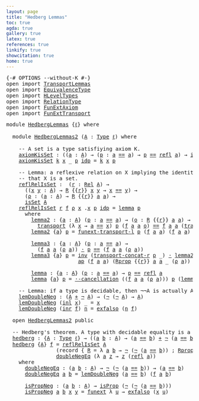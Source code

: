 ```yaml
---
layout: page
title: "Hedberg Lemmas"
toc: true
agda: true
gallery: true
latex: true
references: true
linkify: true
showcitation: true
home: true
---
```



<div class="hide" >
<pre class="Agda">
<a id="189" class="Symbol">{-#</a> <a id="193" class="Keyword">OPTIONS</a> <a id="201" class="Pragma">--without-K</a> <a id="213" class="Symbol">#-}</a>
<a id="217" class="Keyword">open</a> <a id="222" class="Keyword">import</a> <a id="229" href="TransportLemmas.html" class="Module">TransportLemmas</a>
<a id="245" class="Keyword">open</a> <a id="250" class="Keyword">import</a> <a id="257" href="EquivalenceType.html" class="Module">EquivalenceType</a>
<a id="273" class="Keyword">open</a> <a id="278" class="Keyword">import</a> <a id="285" href="HLevelTypes.html" class="Module">HLevelTypes</a>
<a id="297" class="Keyword">open</a> <a id="302" class="Keyword">import</a> <a id="309" href="RelationType.html" class="Module">RelationType</a>
<a id="322" class="Keyword">open</a> <a id="327" class="Keyword">import</a> <a id="334" href="FunExtAxiom.html" class="Module">FunExtAxiom</a>
<a id="346" class="Keyword">open</a> <a id="351" class="Keyword">import</a> <a id="358" href="FunExtTransport.html" class="Module">FunExtTransport</a>
</pre>
</div>

<pre class="Agda">
<a id="406" class="Keyword">module</a> <a id="413" href="HedbergLemmas.html" class="Module">HedbergLemmas</a> <a id="427" class="Symbol">{</a><a id="428" href="HedbergLemmas.html#428" class="Bound">ℓ</a><a id="429" class="Symbol">}</a> <a id="431" class="Keyword">where</a>

  <a id="440" class="Keyword">module</a> <a id="HedbergLemmas2"></a><a id="447" href="HedbergLemmas.html#447" class="Module">HedbergLemmas2</a> <a id="462" class="Symbol">(</a><a id="463" href="HedbergLemmas.html#463" class="Bound">A</a> <a id="465" class="Symbol">:</a> <a id="467" href="Intro.html#1442" class="Function">Type</a> <a id="472" href="HedbergLemmas.html#428" class="Bound">ℓ</a><a id="473" class="Symbol">)</a> <a id="475" class="Keyword">where</a>

    <a id="486" class="Comment">-- A set is a type satisfiying axiom K.</a>
    <a id="HedbergLemmas2.axiomKisSet"></a><a id="530" href="HedbergLemmas.html#530" class="Function">axiomKisSet</a> <a id="542" class="Symbol">:</a> <a id="544" class="Symbol">((</a><a id="546" href="HedbergLemmas.html#546" class="Bound">a</a> <a id="548" class="Symbol">:</a> <a id="550" href="HedbergLemmas.html#463" class="Bound">A</a><a id="551" class="Symbol">)</a> <a id="553" class="Symbol">→</a> <a id="555" class="Symbol">(</a><a id="556" href="HedbergLemmas.html#556" class="Bound">p</a> <a id="558" class="Symbol">:</a> <a id="560" href="HedbergLemmas.html#546" class="Bound">a</a> <a id="562" href="EqualityType.html#931" class="Datatype Operator">==</a> <a id="565" href="HedbergLemmas.html#546" class="Bound">a</a><a id="566" class="Symbol">)</a> <a id="568" class="Symbol">→</a> <a id="570" href="HedbergLemmas.html#556" class="Bound">p</a> <a id="572" href="EqualityType.html#931" class="Datatype Operator">==</a> <a id="575" href="EqualityType.html#1111" class="Function">refl</a> <a id="580" href="HedbergLemmas.html#546" class="Bound">a</a><a id="581" class="Symbol">)</a> <a id="583" class="Symbol">→</a> <a id="585" href="HLevelTypes.html#1355" class="Function">isSet</a> <a id="591" href="HedbergLemmas.html#463" class="Bound">A</a>
    <a id="597" href="HedbergLemmas.html#530" class="Function">axiomKisSet</a> <a id="609" href="HedbergLemmas.html#609" class="Bound">k</a> <a id="611" href="HedbergLemmas.html#611" class="Bound">x</a> <a id="613" class="Symbol">_</a> <a id="615" href="HedbergLemmas.html#615" class="Bound">p</a> <a id="617" href="EqualityType.html#985" class="InductiveConstructor">idp</a> <a id="621" class="Symbol">=</a> <a id="623" href="HedbergLemmas.html#609" class="Bound">k</a> <a id="625" href="HedbergLemmas.html#611" class="Bound">x</a> <a id="627" href="HedbergLemmas.html#615" class="Bound">p</a>

    <a id="634" class="Comment">-- Lemma: a reflexive relation on X implying the identity proves</a>
    <a id="703" class="Comment">-- that X is a set.</a>
    <a id="HedbergLemmas2.reflRelIsSet"></a><a id="727" href="HedbergLemmas.html#727" class="Function">reflRelIsSet</a> <a id="740" class="Symbol">:</a>  <a id="743" class="Symbol">(</a><a id="744" href="HedbergLemmas.html#744" class="Bound">r</a> <a id="746" class="Symbol">:</a> <a id="748" href="RelationType.html#377" class="Record">Rel</a> <a id="752" href="HedbergLemmas.html#463" class="Bound">A</a><a id="753" class="Symbol">)</a> <a id="755" class="Symbol">→</a>
      <a id="763" class="Symbol">((</a><a id="765" href="HedbergLemmas.html#765" class="Bound">x</a> <a id="767" href="HedbergLemmas.html#767" class="Bound">y</a> <a id="769" class="Symbol">:</a> <a id="771" href="HedbergLemmas.html#463" class="Bound">A</a><a id="772" class="Symbol">)</a> <a id="774" class="Symbol">→</a> <a id="776" href="RelationType.html#436" class="Field">R</a> <a id="778" class="Symbol">{{</a><a id="780" href="HedbergLemmas.html#744" class="Bound">r</a><a id="781" class="Symbol">}}</a> <a id="784" href="HedbergLemmas.html#765" class="Bound">x</a> <a id="786" href="HedbergLemmas.html#767" class="Bound">y</a> <a id="788" class="Symbol">→</a> <a id="790" href="HedbergLemmas.html#765" class="Bound">x</a> <a id="792" href="EqualityType.html#931" class="Datatype Operator">==</a> <a id="795" href="HedbergLemmas.html#767" class="Bound">y</a><a id="796" class="Symbol">)</a> <a id="798" class="Symbol">→</a>
      <a id="806" class="Symbol">(</a><a id="807" href="HedbergLemmas.html#807" class="Bound">ρ</a> <a id="809" class="Symbol">:</a> <a id="811" class="Symbol">(</a><a id="812" href="HedbergLemmas.html#812" class="Bound">a</a> <a id="814" class="Symbol">:</a> <a id="816" href="HedbergLemmas.html#463" class="Bound">A</a><a id="817" class="Symbol">)</a> <a id="819" class="Symbol">→</a> <a id="821" href="RelationType.html#436" class="Field">R</a> <a id="823" class="Symbol">{{</a><a id="825" href="HedbergLemmas.html#744" class="Bound">r</a><a id="826" class="Symbol">}}</a> <a id="829" href="HedbergLemmas.html#812" class="Bound">a</a> <a id="831" href="HedbergLemmas.html#812" class="Bound">a</a><a id="832" class="Symbol">)</a> <a id="834" class="Symbol">→</a>
      <a id="842" href="HLevelTypes.html#1355" class="Function">isSet</a> <a id="848" href="HedbergLemmas.html#463" class="Bound">A</a>
    <a id="854" href="HedbergLemmas.html#727" class="Function">reflRelIsSet</a> <a id="867" href="HedbergLemmas.html#867" class="Bound">r</a> <a id="869" href="HedbergLemmas.html#869" class="Bound">f</a> <a id="871" href="HedbergLemmas.html#871" class="Bound">ρ</a> <a id="873" href="HedbergLemmas.html#873" class="Bound">x</a> <a id="875" class="DottedPattern Symbol">.</a><a id="876" href="HedbergLemmas.html#873" class="DottedPattern Bound">x</a> <a id="878" href="HedbergLemmas.html#878" class="Bound">p</a> <a id="880" href="EqualityType.html#985" class="InductiveConstructor">idp</a> <a id="884" class="Symbol">=</a> <a id="886" href="HedbergLemmas.html#1350" class="Function">lemma</a> <a id="892" href="HedbergLemmas.html#878" class="Bound">p</a>
      <a id="900" class="Keyword">where</a>
        <a id="914" href="HedbergLemmas.html#914" class="Function">lemma2</a> <a id="921" class="Symbol">:</a> <a id="923" class="Symbol">{</a><a id="924" href="HedbergLemmas.html#924" class="Bound">a</a> <a id="926" class="Symbol">:</a> <a id="928" href="HedbergLemmas.html#463" class="Bound">A</a><a id="929" class="Symbol">}</a> <a id="931" class="Symbol">(</a><a id="932" href="HedbergLemmas.html#932" class="Bound">p</a> <a id="934" class="Symbol">:</a> <a id="936" href="HedbergLemmas.html#924" class="Bound">a</a> <a id="938" href="EqualityType.html#931" class="Datatype Operator">==</a> <a id="941" href="HedbergLemmas.html#924" class="Bound">a</a><a id="942" class="Symbol">)</a> <a id="944" class="Symbol">→</a> <a id="946" class="Symbol">(</a><a id="947" href="HedbergLemmas.html#947" class="Bound">o</a> <a id="949" class="Symbol">:</a> <a id="951" href="RelationType.html#436" class="Field">R</a> <a id="953" class="Symbol">{{</a><a id="955" href="HedbergLemmas.html#867" class="Bound">r</a><a id="956" class="Symbol">}}</a> <a id="959" href="HedbergLemmas.html#924" class="Bound">a</a> <a id="961" href="HedbergLemmas.html#924" class="Bound">a</a><a id="962" class="Symbol">)</a> <a id="964" class="Symbol">→</a>
          <a id="976" href="Transport.html#473" class="Function">transport</a> <a id="986" class="Symbol">(λ</a> <a id="989" href="HedbergLemmas.html#989" class="Bound">x</a> <a id="991" class="Symbol">→</a> <a id="993" href="HedbergLemmas.html#924" class="Bound">a</a> <a id="995" href="EqualityType.html#931" class="Datatype Operator">==</a> <a id="998" href="HedbergLemmas.html#989" class="Bound">x</a><a id="999" class="Symbol">)</a> <a id="1001" href="HedbergLemmas.html#932" class="Bound">p</a> <a id="1003" class="Symbol">(</a><a id="1004" href="HedbergLemmas.html#869" class="Bound">f</a> <a id="1006" href="HedbergLemmas.html#924" class="Bound">a</a> <a id="1008" href="HedbergLemmas.html#924" class="Bound">a</a> <a id="1010" href="HedbergLemmas.html#947" class="Bound">o</a><a id="1011" class="Symbol">)</a> <a id="1013" href="EqualityType.html#931" class="Datatype Operator">==</a> <a id="1016" href="HedbergLemmas.html#869" class="Bound">f</a> <a id="1018" href="HedbergLemmas.html#924" class="Bound">a</a> <a id="1020" href="HedbergLemmas.html#924" class="Bound">a</a> <a id="1022" class="Symbol">(</a><a id="1023" href="Transport.html#473" class="Function">transport</a> <a id="1033" class="Symbol">(</a><a id="1034" href="RelationType.html#436" class="Field">R</a> <a id="1036" class="Symbol">{{</a><a id="1038" href="HedbergLemmas.html#867" class="Bound">r</a><a id="1039" class="Symbol">}}</a> <a id="1042" href="HedbergLemmas.html#924" class="Bound">a</a><a id="1043" class="Symbol">)</a> <a id="1045" href="HedbergLemmas.html#932" class="Bound">p</a> <a id="1047" href="HedbergLemmas.html#947" class="Bound">o</a><a id="1048" class="Symbol">)</a>
        <a id="1058" href="HedbergLemmas.html#914" class="Function">lemma2</a> <a id="1065" class="Symbol">{</a><a id="1066" href="HedbergLemmas.html#1066" class="Bound">a</a><a id="1067" class="Symbol">}</a> <a id="1069" href="HedbergLemmas.html#1069" class="Bound">p</a> <a id="1071" class="Symbol">=</a> <a id="1073" href="FunExtTransport.html#806" class="Function">funext-transport-l</a> <a id="1092" href="HedbergLemmas.html#1069" class="Bound">p</a> <a id="1094" class="Symbol">(</a><a id="1095" href="HedbergLemmas.html#869" class="Bound">f</a> <a id="1097" href="HedbergLemmas.html#1066" class="Bound">a</a> <a id="1099" href="HedbergLemmas.html#1066" class="Bound">a</a><a id="1100" class="Symbol">)</a> <a id="1102" class="Symbol">(</a><a id="1103" href="HedbergLemmas.html#869" class="Bound">f</a> <a id="1105" href="HedbergLemmas.html#1066" class="Bound">a</a> <a id="1107" href="HedbergLemmas.html#1066" class="Bound">a</a><a id="1108" class="Symbol">)</a> <a id="1110" class="Symbol">(</a><a id="1111" href="TransportLemmas.html#11642" class="Function">apd</a> <a id="1115" class="Symbol">(</a><a id="1116" href="HedbergLemmas.html#869" class="Bound">f</a> <a id="1118" href="HedbergLemmas.html#1066" class="Bound">a</a><a id="1119" class="Symbol">)</a> <a id="1121" href="HedbergLemmas.html#1069" class="Bound">p</a><a id="1122" class="Symbol">)</a>

        <a id="1133" href="HedbergLemmas.html#1133" class="Function">lemma3</a> <a id="1140" class="Symbol">:</a> <a id="1142" class="Symbol">{</a><a id="1143" href="HedbergLemmas.html#1143" class="Bound">a</a> <a id="1145" class="Symbol">:</a> <a id="1147" href="HedbergLemmas.html#463" class="Bound">A</a><a id="1148" class="Symbol">}</a> <a id="1150" class="Symbol">(</a><a id="1151" href="HedbergLemmas.html#1151" class="Bound">p</a> <a id="1153" class="Symbol">:</a> <a id="1155" href="HedbergLemmas.html#1143" class="Bound">a</a> <a id="1157" href="EqualityType.html#931" class="Datatype Operator">==</a> <a id="1160" href="HedbergLemmas.html#1143" class="Bound">a</a><a id="1161" class="Symbol">)</a> <a id="1163" class="Symbol">→</a>
          <a id="1175" class="Symbol">(</a><a id="1176" href="HedbergLemmas.html#869" class="Bound">f</a> <a id="1178" href="HedbergLemmas.html#1143" class="Bound">a</a> <a id="1180" href="HedbergLemmas.html#1143" class="Bound">a</a> <a id="1182" class="Symbol">(</a><a id="1183" href="HedbergLemmas.html#871" class="Bound">ρ</a> <a id="1185" href="HedbergLemmas.html#1143" class="Bound">a</a><a id="1186" class="Symbol">))</a> <a id="1189" href="EqualityType.html#2151" class="Function Operator">·</a> <a id="1191" href="HedbergLemmas.html#1151" class="Bound">p</a> <a id="1193" href="EqualityType.html#931" class="Datatype Operator">==</a> <a id="1196" class="Symbol">(</a><a id="1197" href="HedbergLemmas.html#869" class="Bound">f</a> <a id="1199" href="HedbergLemmas.html#1143" class="Bound">a</a> <a id="1201" href="HedbergLemmas.html#1143" class="Bound">a</a> <a id="1203" class="Symbol">(</a><a id="1204" href="HedbergLemmas.html#871" class="Bound">ρ</a> <a id="1206" href="HedbergLemmas.html#1143" class="Bound">a</a><a id="1207" class="Symbol">))</a>
        <a id="1218" href="HedbergLemmas.html#1133" class="Function">lemma3</a> <a id="1225" class="Symbol">{</a><a id="1226" href="HedbergLemmas.html#1226" class="Bound">a</a><a id="1227" class="Symbol">}</a> <a id="1229" href="HedbergLemmas.html#1229" class="Bound">p</a> <a id="1231" class="Symbol">=</a> <a id="1233" href="EqualityType.html#2412" class="Function">inv</a> <a id="1237" class="Symbol">(</a><a id="1238" href="TransportLemmas.html#1413" class="Function">transport-concat-r</a> <a id="1257" href="HedbergLemmas.html#1229" class="Bound">p</a> <a id="1259" class="Symbol">_)</a> <a id="1262" href="EqualityType.html#2151" class="Function Operator">·</a> <a id="1264" href="HedbergLemmas.html#914" class="Function">lemma2</a> <a id="1271" href="HedbergLemmas.html#1229" class="Bound">p</a> <a id="1273" class="Symbol">(</a><a id="1274" href="HedbergLemmas.html#871" class="Bound">ρ</a> <a id="1276" href="HedbergLemmas.html#1226" class="Bound">a</a><a id="1277" class="Symbol">)</a> <a id="1279" href="EqualityType.html#2151" class="Function Operator">·</a>
                       <a id="1304" href="AlgebraOnPaths.html#442" class="Function">ap</a> <a id="1307" class="Symbol">(</a><a id="1308" href="HedbergLemmas.html#869" class="Bound">f</a> <a id="1310" href="HedbergLemmas.html#1226" class="Bound">a</a> <a id="1312" href="HedbergLemmas.html#1226" class="Bound">a</a><a id="1313" class="Symbol">)</a> <a id="1315" class="Symbol">(</a><a id="1316" href="RelationType.html#465" class="Field">Rprop</a> <a id="1322" class="Symbol">{{</a><a id="1324" href="HedbergLemmas.html#867" class="Bound">r</a><a id="1325" class="Symbol">}}</a> <a id="1328" href="HedbergLemmas.html#1226" class="Bound">a</a> <a id="1330" href="HedbergLemmas.html#1226" class="Bound">a</a> <a id="1332" class="Symbol">_</a> <a id="1334" class="Symbol">(</a><a id="1335" href="HedbergLemmas.html#871" class="Bound">ρ</a> <a id="1337" href="HedbergLemmas.html#1226" class="Bound">a</a><a id="1338" class="Symbol">))</a>

        <a id="1350" href="HedbergLemmas.html#1350" class="Function">lemma</a> <a id="1356" class="Symbol">:</a> <a id="1358" class="Symbol">{</a><a id="1359" href="HedbergLemmas.html#1359" class="Bound">a</a> <a id="1361" class="Symbol">:</a> <a id="1363" href="HedbergLemmas.html#463" class="Bound">A</a><a id="1364" class="Symbol">}</a> <a id="1366" class="Symbol">(</a><a id="1367" href="HedbergLemmas.html#1367" class="Bound">p</a> <a id="1369" class="Symbol">:</a> <a id="1371" href="HedbergLemmas.html#1359" class="Bound">a</a> <a id="1373" href="EqualityType.html#931" class="Datatype Operator">==</a> <a id="1376" href="HedbergLemmas.html#1359" class="Bound">a</a><a id="1377" class="Symbol">)</a> <a id="1379" class="Symbol">→</a> <a id="1381" href="HedbergLemmas.html#1367" class="Bound">p</a> <a id="1383" href="EqualityType.html#931" class="Datatype Operator">==</a> <a id="1386" href="EqualityType.html#1111" class="Function">refl</a> <a id="1391" href="HedbergLemmas.html#1359" class="Bound">a</a>
        <a id="1401" href="HedbergLemmas.html#1350" class="Function">lemma</a> <a id="1407" class="Symbol">{</a><a id="1408" href="HedbergLemmas.html#1408" class="Bound">a</a><a id="1409" class="Symbol">}</a> <a id="1411" href="HedbergLemmas.html#1411" class="Bound">p</a> <a id="1413" class="Symbol">=</a> <a id="1415" href="AlgebraOnPaths.html#3798" class="Function">·-cancellation</a> <a id="1430" class="Symbol">((</a><a id="1432" href="HedbergLemmas.html#869" class="Bound">f</a> <a id="1434" href="HedbergLemmas.html#1408" class="Bound">a</a> <a id="1436" href="HedbergLemmas.html#1408" class="Bound">a</a> <a id="1438" class="Symbol">(</a><a id="1439" href="HedbergLemmas.html#871" class="Bound">ρ</a> <a id="1441" href="HedbergLemmas.html#1408" class="Bound">a</a><a id="1442" class="Symbol">)))</a> <a id="1446" href="HedbergLemmas.html#1411" class="Bound">p</a> <a id="1448" class="Symbol">(</a><a id="1449" href="HedbergLemmas.html#1133" class="Function">lemma3</a> <a id="1456" href="HedbergLemmas.html#1411" class="Bound">p</a><a id="1457" class="Symbol">)</a>

    <a id="1464" class="Comment">-- Lemma: if a type is decidable, then ¬¬A is actually A.</a>
    <a id="HedbergLemmas2.lemDoubleNeg"></a><a id="1526" href="HedbergLemmas.html#1526" class="Function">lemDoubleNeg</a> <a id="1539" class="Symbol">:</a> <a id="1541" class="Symbol">(</a><a id="1542" href="HedbergLemmas.html#463" class="Bound">A</a> <a id="1544" href="BasicTypes.html#2173" class="Datatype Operator">+</a> <a id="1546" href="BasicTypes.html#806" class="Function">¬</a> <a id="1548" href="HedbergLemmas.html#463" class="Bound">A</a><a id="1549" class="Symbol">)</a> <a id="1551" class="Symbol">→</a> <a id="1553" class="Symbol">(</a><a id="1554" href="BasicTypes.html#806" class="Function">¬</a> <a id="1556" class="Symbol">(</a><a id="1557" href="BasicTypes.html#806" class="Function">¬</a> <a id="1559" href="HedbergLemmas.html#463" class="Bound">A</a><a id="1560" class="Symbol">)</a> <a id="1562" class="Symbol">→</a> <a id="1564" href="HedbergLemmas.html#463" class="Bound">A</a><a id="1565" class="Symbol">)</a>
    <a id="1571" href="HedbergLemmas.html#1526" class="Function">lemDoubleNeg</a> <a id="1584" class="Symbol">(</a><a id="1585" href="BasicTypes.html#2238" class="InductiveConstructor">inl</a> <a id="1589" href="HedbergLemmas.html#1589" class="Bound">x</a><a id="1590" class="Symbol">)</a> <a id="1592" class="Symbol">_</a> <a id="1594" class="Symbol">=</a> <a id="1596" href="HedbergLemmas.html#1589" class="Bound">x</a>
    <a id="1602" href="HedbergLemmas.html#1526" class="Function">lemDoubleNeg</a> <a id="1615" class="Symbol">(</a><a id="1616" href="BasicTypes.html#2256" class="InductiveConstructor">inr</a> <a id="1620" href="HedbergLemmas.html#1620" class="Bound">f</a><a id="1621" class="Symbol">)</a> <a id="1623" href="HedbergLemmas.html#1623" class="Bound">n</a> <a id="1625" class="Symbol">=</a> <a id="1627" href="BasicTypes.html#567" class="Function">exfalso</a> <a id="1635" class="Symbol">(</a><a id="1636" href="HedbergLemmas.html#1623" class="Bound">n</a> <a id="1638" href="HedbergLemmas.html#1620" class="Bound">f</a><a id="1639" class="Symbol">)</a>

  <a id="1644" class="Keyword">open</a> <a id="1649" href="HedbergLemmas.html#447" class="Module">HedbergLemmas2</a> <a id="1664" class="Keyword">public</a>

  <a id="1674" class="Comment">-- Hedberg&#39;s theorem. A type with decidable equality is a set.</a>
  <a id="hedberg"></a><a id="1739" href="HedbergLemmas.html#1739" class="Function">hedberg</a> <a id="1747" class="Symbol">:</a> <a id="1749" class="Symbol">{</a><a id="1750" href="HedbergLemmas.html#1750" class="Bound">A</a> <a id="1752" class="Symbol">:</a> <a id="1754" href="Intro.html#1442" class="Function">Type</a> <a id="1759" href="HedbergLemmas.html#428" class="Bound">ℓ</a><a id="1760" class="Symbol">}</a> <a id="1762" class="Symbol">→</a> <a id="1764" class="Symbol">((</a><a id="1766" href="HedbergLemmas.html#1766" class="Bound">a</a> <a id="1768" href="HedbergLemmas.html#1768" class="Bound">b</a> <a id="1770" class="Symbol">:</a> <a id="1772" href="HedbergLemmas.html#1750" class="Bound">A</a><a id="1773" class="Symbol">)</a> <a id="1775" class="Symbol">→</a> <a id="1777" class="Symbol">(</a><a id="1778" href="HedbergLemmas.html#1766" class="Bound">a</a> <a id="1780" href="EqualityType.html#931" class="Datatype Operator">==</a> <a id="1783" href="HedbergLemmas.html#1768" class="Bound">b</a><a id="1784" class="Symbol">)</a> <a id="1786" href="BasicTypes.html#2173" class="Datatype Operator">+</a> <a id="1788" href="BasicTypes.html#806" class="Function">¬</a> <a id="1790" class="Symbol">(</a><a id="1791" href="HedbergLemmas.html#1766" class="Bound">a</a> <a id="1793" href="EqualityType.html#931" class="Datatype Operator">==</a> <a id="1796" href="HedbergLemmas.html#1768" class="Bound">b</a><a id="1797" class="Symbol">))</a> <a id="1800" class="Symbol">→</a> <a id="1802" href="HLevelTypes.html#1355" class="Function">isSet</a> <a id="1808" href="HedbergLemmas.html#1750" class="Bound">A</a>
  <a id="1812" href="HedbergLemmas.html#1739" class="Function">hedberg</a> <a id="1820" class="Symbol">{</a><a id="1821" href="HedbergLemmas.html#1821" class="Bound">A</a><a id="1822" class="Symbol">}</a> <a id="1824" href="HedbergLemmas.html#1824" class="Bound">f</a> <a id="1826" class="Symbol">=</a> <a id="1828" href="HedbergLemmas.html#727" class="Function">reflRelIsSet</a> <a id="1841" href="HedbergLemmas.html#1821" class="Bound">A</a>
                <a id="1859" class="Symbol">(</a><a id="1860" class="Keyword">record</a> <a id="1867" class="Symbol">{</a> <a id="1869" href="RelationType.html#436" class="Field">R</a> <a id="1871" class="Symbol">=</a> <a id="1873" class="Symbol">λ</a> <a id="1875" href="HedbergLemmas.html#1875" class="Bound">a</a> <a id="1877" href="HedbergLemmas.html#1877" class="Bound">b</a> <a id="1879" class="Symbol">→</a> <a id="1881" href="BasicTypes.html#806" class="Function">¬</a> <a id="1883" class="Symbol">(</a><a id="1884" href="BasicTypes.html#806" class="Function">¬</a> <a id="1886" class="Symbol">(</a><a id="1887" href="HedbergLemmas.html#1875" class="Bound">a</a> <a id="1889" href="EqualityType.html#931" class="Datatype Operator">==</a> <a id="1892" href="HedbergLemmas.html#1877" class="Bound">b</a><a id="1893" class="Symbol">))</a> <a id="1896" class="Symbol">;</a> <a id="1898" href="RelationType.html#465" class="Field">Rprop</a> <a id="1904" class="Symbol">=</a> <a id="1906" href="HedbergLemmas.html#2097" class="Function">isPropNeg</a> <a id="1916" class="Symbol">})</a>
                <a id="1935" href="HedbergLemmas.html#1984" class="Function">doubleNegEq</a> <a id="1947" class="Symbol">(λ</a> <a id="1950" href="HedbergLemmas.html#1950" class="Bound">a</a> <a id="1952" href="HedbergLemmas.html#1952" class="Bound">z</a> <a id="1954" class="Symbol">→</a> <a id="1956" href="HedbergLemmas.html#1952" class="Bound">z</a> <a id="1958" class="Symbol">(</a><a id="1959" href="EqualityType.html#1111" class="Function">refl</a> <a id="1964" href="HedbergLemmas.html#1950" class="Bound">a</a><a id="1965" class="Symbol">))</a>
    <a id="1972" class="Keyword">where</a>
      <a id="1984" href="HedbergLemmas.html#1984" class="Function">doubleNegEq</a> <a id="1996" class="Symbol">:</a> <a id="1998" class="Symbol">(</a><a id="1999" href="HedbergLemmas.html#1999" class="Bound">a</a> <a id="2001" href="HedbergLemmas.html#2001" class="Bound">b</a> <a id="2003" class="Symbol">:</a> <a id="2005" href="HedbergLemmas.html#1821" class="Bound">A</a><a id="2006" class="Symbol">)</a> <a id="2008" class="Symbol">→</a> <a id="2010" href="BasicTypes.html#806" class="Function">¬</a> <a id="2012" class="Symbol">(</a><a id="2013" href="BasicTypes.html#806" class="Function">¬</a> <a id="2015" class="Symbol">(</a><a id="2016" href="HedbergLemmas.html#1999" class="Bound">a</a> <a id="2018" href="EqualityType.html#931" class="Datatype Operator">==</a> <a id="2021" href="HedbergLemmas.html#2001" class="Bound">b</a><a id="2022" class="Symbol">))</a> <a id="2025" class="Symbol">→</a> <a id="2027" class="Symbol">(</a><a id="2028" href="HedbergLemmas.html#1999" class="Bound">a</a> <a id="2030" href="EqualityType.html#931" class="Datatype Operator">==</a> <a id="2033" href="HedbergLemmas.html#2001" class="Bound">b</a><a id="2034" class="Symbol">)</a>
      <a id="2042" href="HedbergLemmas.html#1984" class="Function">doubleNegEq</a> <a id="2054" href="HedbergLemmas.html#2054" class="Bound">a</a> <a id="2056" href="HedbergLemmas.html#2056" class="Bound">b</a> <a id="2058" class="Symbol">=</a> <a id="2060" href="HedbergLemmas.html#1526" class="Function">lemDoubleNeg</a> <a id="2073" class="Symbol">(</a><a id="2074" href="HedbergLemmas.html#2054" class="Bound">a</a> <a id="2076" href="EqualityType.html#931" class="Datatype Operator">==</a> <a id="2079" href="HedbergLemmas.html#2056" class="Bound">b</a><a id="2080" class="Symbol">)</a> <a id="2082" class="Symbol">(</a><a id="2083" href="HedbergLemmas.html#1824" class="Bound">f</a> <a id="2085" href="HedbergLemmas.html#2054" class="Bound">a</a> <a id="2087" href="HedbergLemmas.html#2056" class="Bound">b</a><a id="2088" class="Symbol">)</a>

      <a id="2097" href="HedbergLemmas.html#2097" class="Function">isPropNeg</a> <a id="2107" class="Symbol">:</a> <a id="2109" class="Symbol">(</a><a id="2110" href="HedbergLemmas.html#2110" class="Bound">a</a> <a id="2112" href="HedbergLemmas.html#2112" class="Bound">b</a> <a id="2114" class="Symbol">:</a> <a id="2116" href="HedbergLemmas.html#1821" class="Bound">A</a><a id="2117" class="Symbol">)</a> <a id="2119" class="Symbol">→</a> <a id="2121" href="HLevelTypes.html#811" class="Function">isProp</a> <a id="2128" class="Symbol">(</a><a id="2129" href="BasicTypes.html#806" class="Function">¬</a> <a id="2131" class="Symbol">(</a><a id="2132" href="BasicTypes.html#806" class="Function">¬</a> <a id="2134" class="Symbol">(</a><a id="2135" href="HedbergLemmas.html#2110" class="Bound">a</a> <a id="2137" href="EqualityType.html#931" class="Datatype Operator">==</a> <a id="2140" href="HedbergLemmas.html#2112" class="Bound">b</a><a id="2141" class="Symbol">)))</a>
      <a id="2151" href="HedbergLemmas.html#2097" class="Function">isPropNeg</a> <a id="2161" href="HedbergLemmas.html#2161" class="Bound">a</a> <a id="2163" href="HedbergLemmas.html#2163" class="Bound">b</a> <a id="2165" href="HedbergLemmas.html#2165" class="Bound">x</a> <a id="2167" href="HedbergLemmas.html#2167" class="Bound">y</a> <a id="2169" class="Symbol">=</a> <a id="2171" href="FunExtAxiom.html#929" class="Function">funext</a> <a id="2178" class="Symbol">λ</a> <a id="2180" href="HedbergLemmas.html#2180" class="Bound">u</a> <a id="2182" class="Symbol">→</a> <a id="2184" href="BasicTypes.html#567" class="Function">exfalso</a> <a id="2192" class="Symbol">(</a><a id="2193" href="HedbergLemmas.html#2165" class="Bound">x</a> <a id="2195" href="HedbergLemmas.html#2180" class="Bound">u</a><a id="2196" class="Symbol">)</a>
</pre>
